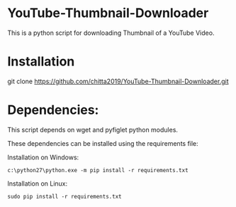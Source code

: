 # YouTube-Thumbnail-Downloader
This is a python script for downloading Thumbnail of a YouTube Video.
# Installation

git clone https://github.com/chitta2019/YouTube-Thumbnail-Downloader.git

# Dependencies:

This script depends on wget and pyfiglet python modules.

These dependencies can be installed using the requirements file:

Installation on Windows:

    c:\python27\python.exe -m pip install -r requirements.txt

Installation on Linux:

    sudo pip install -r requirements.txt


